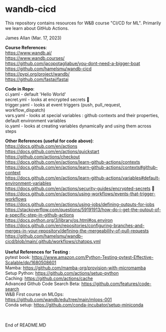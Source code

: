 # wandb-cicd

This repository contains resources for W&B course "CI/CD for ML". Primarily we learn about GitHub Actions.<br>

James Allan (Mar. 17, 2023)

<b>Course References</b>:<br>
https://www.wandb.ai/<br>
https://www.wandb.courses/<br>
https://github.com/jacopotagliabue/you-dont-need-a-bigger-boat<br>
https://github.com/hamelsmu/wandb-cicd<br>
https://pypi.org/project/wandb/<br>
https://github.com/fastai/fastai<br>

<b>Code in Repo</b>:<br>
ci.yaml      - default 'Hello World'<br>
secret.yml   - looks at encrypted secrets &#128064;<br>
trigger.yaml - looks at event triggers (push, pull_request, workflow_dispatch)<br>
vars.yaml    - looks at special variables : github contexts and their properties, default environment variables<br>
io.yaml      - looks at creating variables dynamically and using them across steps<br>

<b>Other References (useful for code above)</b>:<br>
https://docs.github.com/en/actions<br>
https://docs.github.com/en/actions/quickstart<br>
https://github.com/actions/checkout<br>
https://docs.github.com/en/actions/learn-github-actions/contexts<br>
https://docs.github.com/en/actions/learn-github-actions/contexts#github-context<br>
https://docs.github.com/en/actions/learn-github-actions/variables#default-environment-variables<br>
https://docs.github.com/en/actions/security-guides/encrypted-secrets &#128064;<br>
https://docs.github.com/en/actions/using-workflows/events-that-trigger-workflows<br>
https://docs.github.com/en/actions/using-jobs/defining-outputs-for-jobs<br>
https://stackoverflow.com/questions/59191913/how-do-i-get-the-output-of-a-specific-step-in-github-actions<br>
https://docs.python.org/3/library/os.html#os.environ<br>
https://docs.github.com/en/repositories/configuring-branches-and-merges-in-your-repository/defining-the-mergeability-of-pull-requests<br>
https://github.com/hamelsmu/wandb-cicd/blob/main/.github/workflows/chatops.yml<br><br>
<b>Useful References for Testing </b>:<br>
pytest book: https://www.amazon.com/Python-Testing-pytest-Effective-Scalable/dp/1680508601<br>
Mamba: https://github.com/mamba-org/provision-with-micromamba<br>
Setup Python: https://github.com/actions/setup-python<br>
Caching: https://github.com/actions/cache<br>
Advanced Github Code Search Beta: https://github.com/features/code-search<br>
W&B First course on MLOps: https://github.com/wandb/edu/tree/main/mlops-001<br>
Conda setup: https://github.com/conda-incubator/setup-miniconda<br>




<br>
<br>
End of README.MD
